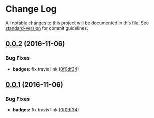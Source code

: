 # Change Log

All notable changes to this project will be documented in this file. See [standard-version](https://github.com/conventional-changelog/standard-version) for commit guidelines.

<a name="0.0.2"></a>
## [0.0.2](https://github.com/ellerbrock/error-log-exit/compare/v0.0.1...v0.0.2) (2016-11-06)


### Bug Fixes

* **badges:** fix travis link ([0f0df34](https://github.com/ellerbrock/error-log-exit/commit/0f0df34))



<a name="0.0.1"></a>
## [0.0.1](https://github.com/ellerbrock/error-log-exit/compare/v0.0.1...v0.0.1) (2016-11-06)


### Bug Fixes

* **badges:** fix travis link ([0f0df34](https://github.com/ellerbrock/error-log-exit/commit/0f0df34))
